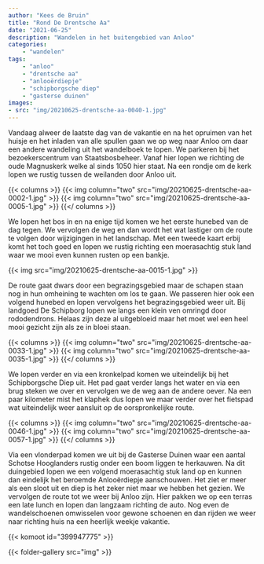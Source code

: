 ```yaml
---
author: "Kees de Bruin"
title: "Rond De Drentsche Aa"
date: "2021-06-25"
description: "Wandelen in het buitengebied van Anloo"
categories:
    - "wandelen"
tags:
    - "anloo"
    - "drentsche aa"
    - "anlooërdiepje"
    - "schipborgsche diep"
    - "gasterse duinen"
images:
- src: "img/20210625-drentsche-aa-0040-1.jpg"
---
```


Vandaag alweer de laatste dag van de vakantie en na het opruimen van het huisje en het inladen van alle spullen gaan we op weg naar Anloo om daar een andere wandeling uit het wandelboek te lopen. We parkeren bij het bezoekerscentrum van Staatsbosbeheer. Vanaf hier lopen we richting de oude Magnuskerk welke al sinds 1050 hier staat. Na een rondje om de kerk lopen we rustig tussen de weilanden door Anloo uit.

{{< columns >}}
{{< img column="two" src="img/20210625-drentsche-aa-0002-1.jpg" >}}
{{< img column="two" src="img/20210625-drentsche-aa-0005-1.jpg" >}}
{{</ columns >}}

We lopen het bos in en na enige tijd komen we het eerste hunebed van de dag tegen. We vervolgen de weg en dan wordt het wat lastiger om de route te volgen door wijzigingen in het landschap. Met een tweede kaart erbij komt het toch goed en lopen we rustig richting een moerasachtig stuk land waar we mooi even kunnen rusten op een bankje.

{{< img src="img/20210625-drentsche-aa-0015-1.jpg" >}}

De route gaat dwars door een begrazingsgebied maar de schapen staan nog in hun omheining te wachten om los te gaan. We passeren hier ook een volgend hunebed en lopen vervolgens het begrazingsgebied weer uit. Bij landgoed De Schipborg lopen we langs een klein ven omringd door rododendrons. Helaas zijn deze al uitgebloeid maar het moet wel een heel mooi gezicht zijn als ze in bloei staan.

{{< columns >}}
{{< img column="two" src="img/20210625-drentsche-aa-0033-1.jpg" >}}
{{< img column="two" src="img/20210625-drentsche-aa-0035-1.jpg" >}}
{{</ columns >}}

We lopen verder en via een kronkelpad komen we uiteindelijk bij het Schipborgsche Diep uit. Het pad gaat verder langs het water en via een brug steken we over en vervolgen we de weg aan de andere oever. Na een paar kilometer mist het klaphek dus lopen we maar verder over het fietspad wat uiteindelijk weer aansluit op de oorspronkelijke route.

{{< columns >}}
{{< img column="two" src="img/20210625-drentsche-aa-0046-1.jpg" >}}
{{< img column="two" src="img/20210625-drentsche-aa-0057-1.jpg" >}}
{{</ columns >}}

Via een vlonderpad komen we uit bij de Gasterse Duinen waar een aantal Schotse Hooglanders rustig onder een boom liggen te herkauwen. Na dit duingebied lopen we een volgend moerasachtig stuk land op en kunnen dan eindelijk het beroemde Anlooërdiepje aanschouwen. Het ziet er meer als een sloot uit en diep is het zeker niet maar we hebben het gezien. We vervolgen de route tot we weer bij Anloo zijn. Hier pakken we op een terras een late lunch en lopen dan langzaam richting de auto. Nog even de wandelschoenen omwisselen voor gewone schoenen en dan rijden we weer naar richting huis na een heerlijk weekje vakantie.

{{< komoot id="399947775" >}}

{{< folder-gallery src="img" >}}